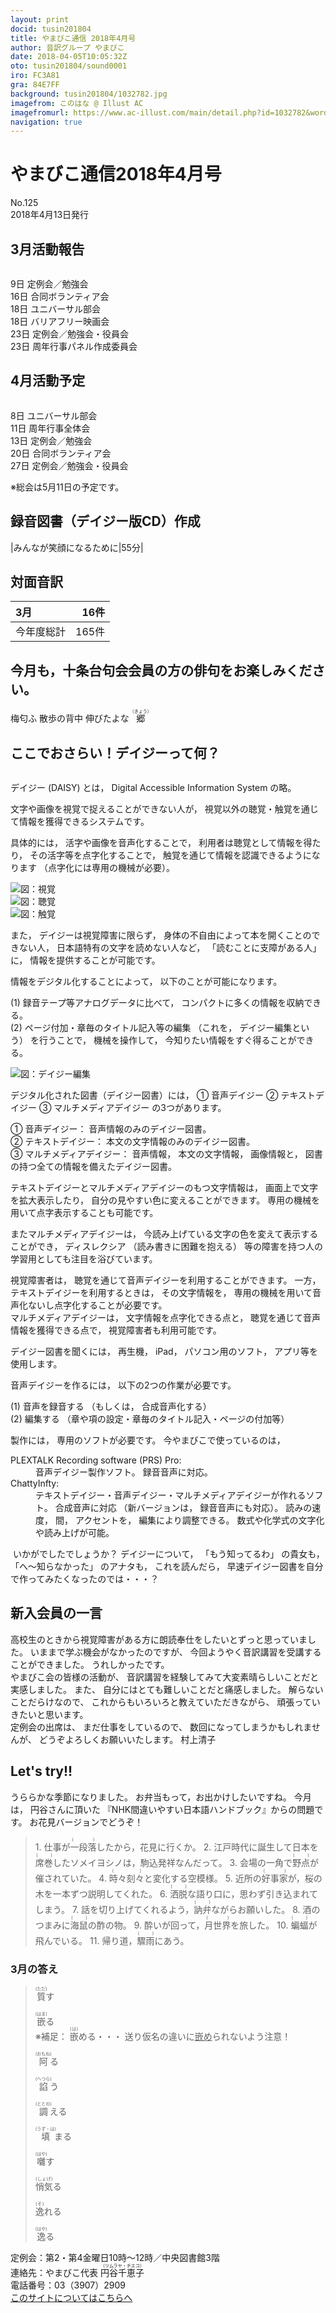 ```yaml
---
layout: print
docid: tusin201804
title: やまびこ通信 2018年4月号 
author: 音訳グループ やまびこ
date: 2018-04-05T10:05:32Z
oto: tusin201804/sound0001
iro: FC3A81
gra: 84E7FF
background: tusin201804/1032782.jpg
imagefrom: このはな @ Illust AC
imagefromurl: https://www.ac-illust.com/main/detail.php?id=1032782&word=%E6%A1%9C83
navigation: true
---
```


# <span data-dur="4.169" data-begin="2.050">やまびこ通信2018年4月号</span>

<span data-dur="2.563" data-begin="6.219">No.125</span>  
<span data-dur="4.715" data-begin="8.782">2018年4月13日発行</span>

## <span data-dur="2.744" data-begin="13.497">3月活動報告</span>

<img class="migi" src="media/tusin201804/cut1.png" alt="" />

<span data-dur="1.197" data-begin="16.241">9日</span>
<span data-dur="2.913" data-begin="17.438">定例会／勉強会</span>  
<span data-dur="1.562" data-begin="20.351">16日</span>
<span data-dur="2.565" data-begin="21.913">合同ボランティア会</span>  
<span data-dur="1.594" data-begin="24.478">18日</span>
<span data-dur="2.285" data-begin="26.072">ユニバーサル部会</span>  
<span data-dur="1.594" data-begin="28.357">18日</span>
<span data-dur="2.491" data-begin="29.951">バリアフリー映画会</span>  
<span data-dur="1.711" data-begin="32.442">23日</span>
<span data-dur="3.962" data-begin="34.153">定例会／勉強会・役員会</span>  
<span data-dur="1.711" data-begin="38.115">23日</span>
<span data-dur="3.794" data-begin="39.826">周年行事パネル作成委員会</span>

## <span data-dur="2.631" data-begin="43.620">4月活動予定</span>

<img class="migi" src="media/tusin201804/cut2.png" alt="" />

<span data-dur="1.079" data-begin="46.251">8日</span>
<span data-dur="2.285" data-begin="47.330">ユニバーサル部会</span>  
<span data-dur="1.544" data-begin="49.615">11日</span>
<span data-dur="2.821" data-begin="51.159">周年行事全体会</span>  
<span data-dur="1.525" data-begin="53.980">13日</span>
<span data-dur="2.913" data-begin="55.505">定例会／勉強会</span>  
<span data-dur="1.115" data-begin="58.418">20日</span>
<span data-dur="2.565" data-begin="59.533">合同ボランティア会</span>  
<span data-dur="1.721" data-begin="62.098">27日</span>
<span data-dur="3.963" data-begin="63.819">定例会／勉強会・役員会</span>

<span data-dur="5.045" data-begin="67.782">※総会は5月11日の予定です。</span>

## <span data-dur="4.312" data-begin="72.827">録音図書（デイジー版CD）作成</span>

|<span data-dur="2.278" data-begin="77.139">みんなが笑顔になるために</span>|<span data-dur="2.147" data-begin="79.417">55分</span>|

## <span data-dur="2.067" data-begin="81.564">対面音訳</span>

|<span data-dur="1.266" data-begin="83.631">3月</span>|<span data-dur="1.959" data-begin="84.897">16件</span>|
|:---|---:|
|<span data-dur="1.862" data-begin="86.856">今年度総計</span>|<span data-dur="2.469" data-begin="88.718">165件</span>|

## <span data-dur="1.315" data-begin="91.187">今月も，</span><span data-dur="5.705" data-begin="92.502">十条台句会会員の方の俳句をお楽しみください。</span>

<span data-dur="1.236" data-begin="98.207">梅匂ふ</span>
<span data-dur="1.736" data-begin="99.443">散歩の背中</span>
<span data-dur="1.809" data-begin="101.179">伸びたよな</span>
<span class="haigo" data-dur="1.345" data-begin="102.988"><ruby>郷<rt>（きょう）</rt></ruby></span>

## <span data-dur="1.535" data-begin="104.333">ここでおさらい！</span><span data-dur="2.959" data-begin="105.868">デイジーって何？</span>

<img class="migi" src="media/tusin201804/cut3.png" alt="" />

<span data-dur="1.493" data-begin="108.827">デイジー (DAISY) とは，</span>
<span data-dur="2.749" data-begin="110.320">Digital Accessible Information System</span>
<span data-dur="2.363" data-begin="113.069">の略。</span>

<span data-dur="3.934" data-begin="115.432">文字や画像を視覚で捉えることができない人が，</span>
<span data-dur="7.437" data-begin="119.366">視覚以外の聴覚・触覚を通じて情報を獲得できるシステムです。</span>

<span data-dur="1.615" data-begin="126.803">具体的には，</span>
<span data-dur="2.948" data-begin="128.418">活字や画像を音声化することで，</span>
<span data-dur="3.63" data-begin="131.366">利用者は聴覚として情報を得たり，</span>
<span data-dur="2.942" data-begin="134.996">その活字等を点字化することで，</span>
<span data-dur="4.605" data-begin="137.938">触覚を通じて情報を認識できるようになります</span>
<span data-dur="4.935" data-begin="142.543">（点字化には専用の機械が必要）。</span>

<span data-dur="13.338" data-begin="147.478"><img class="naka" src="media/tusin201804/image.png" alt="図：視覚" /><br /><img class="naka" src="media/tusin201804/son.png" alt="図：聴覚" /><br /><img class="naka" src="media/tusin201804/texte.png" alt="図：触覚" /></span>

<span data-dur="0.945" data-begin="160.816">また，</span>
<span data-dur="3.335" data-begin="161.761">デイジーは視覚障害に限らず，</span>
<span data-dur="4.606" data-begin="165.096">身体の不自由によって本を開くことのできない人，</span>
<span data-dur="3.192" data-begin="169.702">日本語特有の文字を読めない人など，</span>
<span data-dur="2.491" data-begin="172.894">「読むことに支障がある人」に，</span>
<span data-dur="4.361" data-begin="175.385">情報を提供することが可能です。</span>

<span data-dur="2.981" data-begin="179.746">情報をデジタル化することによって，</span>
<span data-dur="3.728" data-begin="182.727">以下のことが可能になります。</span>

<span data-dur="1.372" data-begin="186.455">(1)</span>
<span data-dur="3.28" data-begin="187.827">録音テープ等アナログデータに比べて，</span>
<span data-dur="5.141" data-begin="191.107">コンパクトに多くの情報を収納できる。</span>  
<span data-dur="1.123" data-begin="196.248">(2)</span>
<span data-dur="3.952" data-begin="197.371">ページ付加・章毎のタイトル記入等の編集</span>
<span data-dur="0.956" data-begin="201.323">（これを，</span>
<span data-dur="2.247" data-begin="202.279">デイジー編集という）</span>
<span data-dur="1.618" data-begin="204.526">を行うことで，</span>
<span data-dur="1.771" data-begin="206.144">機械を操作して，</span>
<span data-dur="5.194" data-begin="207.915">今知りたい情報をすぐ得ることができる。</span>

<span data-dur="9.374" data-begin="213.109"><img class="naka" src="media/tusin201804/daisy.png" alt="図：デイジー編集" /></span>

<span data-dur="4.043" data-begin="222.483">デジタル化された図書（デイジー図書）には，</span>
<span data-dur="1.226" data-begin="226.526">①</span>
<span data-dur="2.069" data-begin="227.752">音声デイジー</span>
<span data-dur="1.026" data-begin="229.821">②</span>
<span data-dur="2.072" data-begin="230.847">テキストデイジー</span>
<span data-dur="1.215" data-begin="232.919">③</span>
<span data-dur="2.346" data-begin="234.134">マルチメディアデイジー</span>
<span data-dur="3.108" data-begin="236.480">の3つがあります。</span>

<span data-dur="1.226" data-begin="239.588">①</span>
<span data-dur="1.569" data-begin="240.814">音声デイジー：</span>
<span data-dur="4.034" data-begin="242.383">音声情報のみのデイジー図書。</span>  
<span data-dur="1.026" data-begin="246.417">②</span>
<span data-dur="1.571" data-begin="247.443">テキストデイジー：</span>
<span data-dur="4.365" data-begin="249.014">本文の文字情報のみのデイジー図書。</span>  
<span data-dur="1.215" data-begin="253.379">③</span>
<span data-dur="1.846" data-begin="254.594">マルチメディアデイジー：</span>
<span data-dur="1.596" data-begin="256.440">音声情報，</span>
<span data-dur="1.976" data-begin="258.036">本文の文字情報，</span>
<span data-dur="1.84" data-begin="260.012">画像情報と，</span>
<span data-dur="5.492" data-begin="261.852">図書の持つ全ての情報を備えたデイジー図書。</span>

<span data-dur="4.487" data-begin="267.344">テキストデイジーとマルチメディアデイジーのもつ文字情報は，</span>
<span data-dur="3.547" data-begin="271.831">画面上で文字を拡大表示したり，</span>
<span data-dur="4.258" data-begin="275.378">自分の見やすい色に変えることができます。</span>
<span data-dur="6.065" data-begin="279.636">専用の機械を用いて点字表示することも可能です。</span>

<span data-dur="2.57" data-begin="285.701">またマルチメディアデイジーは，</span>
<span data-dur="5.124" data-begin="288.271">今読み上げている文字の色を変えて表示することができ，</span>
<span data-dur="1.467" data-begin="293.395">ディスレクシア</span>
<span data-dur="2.495" data-begin="294.862">（読み書きに困難を抱える）</span>
<span data-dur="6.477" data-begin="297.357">等の障害を持つ人の学習用としても注目を浴びています。</span>

<span data-dur="1.732" data-begin="303.834">視覚障害者は，</span>
<span data-dur="5.898" data-begin="305.566">聴覚を通じて音声デイジーを利用することができます。</span>
<span data-dur="1.096" data-begin="311.464">一方，</span>
<span data-dur="2.575" data-begin="312.560">テキストデイジーを利用するときは，</span>
<span data-dur="1.909" data-begin="315.135">その文字情報を，</span>
<span data-dur="6.889" data-begin="317.044">専用の機械を用いて音声化ないし点字化することが必要です。</span>  
<span data-dur="1.964" data-begin="323.933">マルチメディアデイジーは，</span>
<span data-dur="2.899" data-begin="325.897">文字情報を点字化できる点と，</span>
<span data-dur="4.389" data-begin="328.796">聴覚を通じて音声情報を獲得できる点で，</span>
<span data-dur="4.038" data-begin="333.185">視覚障害者も利用可能です。</span>

<span data-dur="2.116" data-begin="337.223">デイジー図書を聞くには，</span>
<span data-dur="1.347" data-begin="339.339">再生機，</span>
<span data-dur="1.285" data-begin="340.686">iPad，</span>
<span data-dur="1.952" data-begin="341.971">パソコン用のソフト，</span>
<span data-dur="3.501" data-begin="343.923">アプリ等を使用します。</span>

<span data-dur="2.267" data-begin="347.424">音声デイジーを作るには，</span>
<span data-dur="4.215" data-begin="349.691">以下の2つの作業が必要です。</span>

<span data-dur="1.373" data-begin="353.906">(1)</span>
<span data-dur="2.096" data-begin="355.279">音声を録音する</span>
<span data-dur="1.164" data-begin="357.375">（もしくは，</span>
<span data-dur="2.712" data-begin="358.539">合成音声化する）</span>  
<span data-dur="1.123" data-begin="361.251">(2)</span>
<span data-dur="1.396" data-begin="362.374">編集する</span>
<span data-dur="5.719" data-begin="363.770">（章や項の設定・章毎のタイトル記入・ページの付加等）</span>

<span data-dur="1.507" data-begin="369.489">製作には，</span>
<span data-dur="3.436" data-begin="370.996">専用のソフトが必要です。</span>
<span data-dur="3.27" data-begin="374.432">今やまびこで使っているのは，</span>

<dl>
<dt><span data-dur="2.304" data-begin="377.702">PLEXTALK Recording software</span>
<span data-dur="1.636" data-begin="380.006">(PRS) Pro:</span></dt>
<dd><span data-dur="3.225" data-begin="381.642">音声デイジー製作ソフト。</span>
<span data-dur="3.659" data-begin="384.867">録音音声に対応。</span></dd>  
<dt><span data-dur="1.717" data-begin="388.526">ChattyInfty:</span></dt>
<dd><span data-dur="5.988" data-begin="390.243">テキストデイジー・音声デイジー・マルチメディアデイジーが作れるソフト。</span>
<span data-dur="2.384" data-begin="396.231">合成音声に対応</span>
<span data-dur="1.618" data-begin="398.615">（新バージョンは，</span>
<span data-dur="3.281" data-begin="400.233">録音音声にも対応）。</span>
<span data-dur="1.488" data-begin="403.514">読みの速度，</span>
<span data-dur="0.701" data-begin="405.002">間，</span>
<span data-dur="1.398" data-begin="405.703">アクセントを，</span>
<span data-dur="3.29" data-begin="407.101">編集により調整できる。</span>
<span data-dur="5.365" data-begin="410.391">数式や化学式の文字化や読み上げが可能。</span></dd>
</dl>

<img class="migi" src="media/tusin201804/cut6.png" alt="" />
<span data-dur="2.668" data-begin="415.756">いかがでしたでしょうか？</span>
<span data-dur="1.839" data-begin="418.424">デイジーについて，</span>
<span data-dur="1.575" data-begin="420.263">「もう知ってるわ」</span>
<span data-dur="1.316" data-begin="421.838">の貴女も，</span>
<span data-dur="1.911" data-begin="423.154">「へ～知らなかった」</span>
<span data-dur="1.316" data-begin="425.065">のアナタも，</span>
<span data-dur="1.45" data-begin="426.381">これを読んだら，</span>
<span data-dur="6.002" data-begin="427.831">早速デイジー図書を自分で作ってみたくなったのでは・・・？</span>

## <span data-dur="2.833" data-begin="433.833">新入会員の一言</span>

<span data-dur="8.124" data-begin="436.666">高校生のときから視覚障害がある方に朗読奉仕をしたいとずっと思っていました。</span>
<span data-dur="2.994" data-begin="444.790">いままで学ぶ機会がなかったのですが、</span>
<span data-dur="5.673" data-begin="447.784">今回ようやく音訳講習を受講することができました。</span>
<span data-dur="2.959" data-begin="453.457">うれしかったです。</span>  
<span data-dur="2.79" data-begin="456.416">やまびこ会の皆様の活動が、</span>
<span data-dur="6.652" data-begin="459.206">音訳講習を経験してみて大変素晴らしいことだと実感しました。</span>
<span data-dur="0.945" data-begin="465.858">また、</span>
<span data-dur="5.295" data-begin="466.803">自分にはとても難しいことだと痛感しました。</span>
<span data-dur="2.206" data-begin="472.098">解らないことだらけなので、</span>
<span data-dur="3.23" data-begin="474.304">これからもいろいろと教えていただきながら、</span>
<span data-dur="3.934" data-begin="477.534">頑張っていきたいと思います。</span>  
<span data-dur="2.096" data-begin="481.468">定例会の出席は、</span>
<span data-dur="2.13" data-begin="483.564">まだ仕事をしているので、</span>
<span data-dur="3.062" data-begin="485.694">数回になってしまうかもしれませんが、</span>
<span data-dur="3.94" data-begin="488.756">どうぞよろしくお願いいたします。</span>
<span class="migi" data-dur="2.161" data-begin="492.696">村上清子</span>

## <span data-dur="1.749" data-begin="494.857">Let's try!!</span>

<span data-dur="3.061" data-begin="496.606">うららかな季節になりました。</span>
<span data-dur="4.535" data-begin="499.667">お弁当もって，お出かけしたいですね。</span>
<span data-dur="1.312" data-begin="504.202">今月は，</span>
<span data-dur="2.187" data-begin="505.514">円谷さんに頂いた</span>
<span data-dur="5.788" data-begin="507.701">『NHK間違いやすい日本語ハンドブック』からの問題です。</span>
<span data-dur="2.633" data-begin="513.489">お花見バージョンでどうぞ！</span>
<span data-dur="3.013" data-begin="516.122"><!--問題の読み上げは省略--></span>
<blockquote markdown="1">
1. 仕事が<ruby>一段落<rt>(　　)</rt></ruby>したから，花見に行くか。
2. 江戸時代に誕生して日本を<ruby>席巻<rt>(　　)</rt></ruby>したソメイヨシノは，駒込発祥なんだって。
3. 会場の一角で<ruby>野点<rt>(　　)</rt></ruby>が催されていた。
4. <ruby>時々刻々<rt>(　　)</rt></ruby>と変化する空模様。
5. 近所の<ruby>好事家<rt>(　　)</rt></ruby>が，桜の木を一本ずつ説明してくれた。
6. <ruby>洒脱<rt>(　　)</rt></ruby>な語り口に，思わず引き込まれてしまう。
7. 話を切り上げてくれるよう，<ruby>訥弁<rt>(　　)</rt></ruby>ながらお願いした。
8. 酒のつまみに<ruby>海鼠<rt>(　　)</rt></ruby>の酢の物。<img class="migi" src="media/tusin201804/cut7.png" alt="" />
9. 酔いが回って，<ruby>月世界<rt>(　　)</rt></ruby>を旅した。
10. <ruby>蝙蝠<rt>(　　)</rt></ruby>が飛んでいる。
11. 帰り道，<ruby>驟雨<rt>(　　)</rt></ruby>にあう。
</blockquote>

### <span data-dur="2.236" data-begin="519.135">3月の答え</span>

<blockquote markdown="1">
<span data-dur="1.529" data-begin="521.371"><ruby>質<rt>(ただ)</rt></ruby>す</span>

<img class="migi" src="media/tusin201804/cut8.png" alt="" /><span data-dur="1.509" data-begin="522.900"><ruby>嵌<rt>(はま)</rt></ruby>る</span>  
<span data-dur="1.078" data-begin="524.409">※補足：</span>
<span data-dur="1.006" data-begin="525.487"><ruby>嵌<rt>(は)</rt></ruby>める・・・</span>
<span data-dur="4.386" data-begin="526.493">送り仮名の違いに<span style="text-decoration: underline;">嵌め</span>られないよう注意！</span>

<span data-dur="1.577" data-begin="530.879"><ruby>阿<rt>(おもね)</rt></ruby>る</span>

<span data-dur="1.589" data-begin="532.456"><ruby>諂<rt>(へつら)</rt></ruby>う</span>

<span data-dur="1.666" data-begin="534.045"><ruby>調<rt>(ととの)</rt></ruby>える</span>

<span data-dur="2.224" data-begin="535.711"><ruby>填<rt>(うず・は)</rt></ruby>まる</span>

<span data-dur="1.594" data-begin="537.935"><ruby>囃<rt>(はや)</rt></ruby>す</span>

<span data-dur="1.569" data-begin="539.529"><ruby>悄気<rt>(しょげ)</rt></ruby>る</span>

<span data-dur="1.503" data-begin="541.098"><ruby>逸<rt>(そ)</rt></ruby>れる</span>

<span data-dur="1.5" data-begin="542.601"><ruby>逸<rt>(はや)</rt></ruby>る</span>
</blockquote>

<span data-dur="7.597" data-begin="544.101">定例会：第2・第4金曜日10時～12時／中央図書館3階</span>  
<span data-dur="4.757" data-begin="551.698">連絡先：やまびこ代表 <ruby>円谷千恵子<rt>（ツムラヤ・チエコ）</rt></ruby></span>  
<span data-dur="5.95" data-begin="556.455">電話番号：03（3907）2909</span>  
<span data-dur="2.525" data-begin="562.405"><a href="mailto:ymbk2016ml@gmail.com?Subject=やまびこウェブサイトについて" data-dur="8.092" data-begin="564.930">このサイトについてはこちらへ</a></span>

